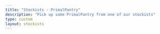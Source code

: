 ```yaml
---
title: "Stockists - PrimalPantry"
description: "Pick up some PrimalPantry from one of our stockists"
type: custom
layout: stockists
---
```



